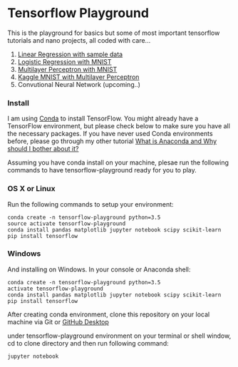 # Tensorflow Playground

This is the playground for basics but some of most important tensorflow tutorials and nano projects, all coded with care...

1. [Linear Regression with sample data](https://github.com/pankymathur/tensorflow-playground/blob/master/tensorflow-linear-regression.ipynb)
2. [Logistic Regression with MNIST](https://github.com/pankymathur/tensorflow-playground/blob/master/Logistic-Regression.ipynb)
3. [Multilayer Perceptron with MNIST](https://github.com/pankymathur/tensorflow-playground/blob/master/Multilayer_Perceptron.ipynb)
4. [Kaggle MNIST with Multilayer Perceptron](https://github.com/pankymathur/tensorflow-playground/blob/master/Kaggle-MNIST-Multilayer-Perceptron.ipynb)
5. Convutional Neural Network (upcoming..)

### Install
I am using [Conda](https://www.continuum.io/anaconda-overview) to install TensorFlow. You might already have a TensorFlow environment, but please check below to make sure you have all the necessary packages. If you have never used Conda environments before, please go through my other tutorial [What is Anaconda and Why should I bother about it?](http://pankajmathur.com/what-is-anaconda-and-why-should-i-bother-about-it/)

Assuming you have conda install on your machine, plesae run the following commands to have tensorflow-playground ready for you to play.

### OS X or Linux
Run the following commands to setup your environment:

```
conda create -n tensorflow-playground python=3.5
source activate tensorflow-playground
conda install pandas matplotlib jupyter notebook scipy scikit-learn
pip install tensorflow
```

### Windows
And installing on Windows. In your console or Anaconda shell:

```
conda create -n tensorflow-playground python=3.5
activate tensorflow-playground
conda install pandas matplotlib jupyter notebook scipy scikit-learn
pip install tensorflow
```
After creating conda environment, clone this repository on your local machine via Git or [GitHub Desktop](https://desktop.github.com)

under tensorflow-playground environment on your terminal or shell window, cd to clone directory and then run following command:

```
jupyter notebook
```
